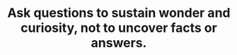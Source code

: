 ---
title: Ask questions to sustain wonder and curiosity, not to uncover facts or answers.
tags: experience slowness
---